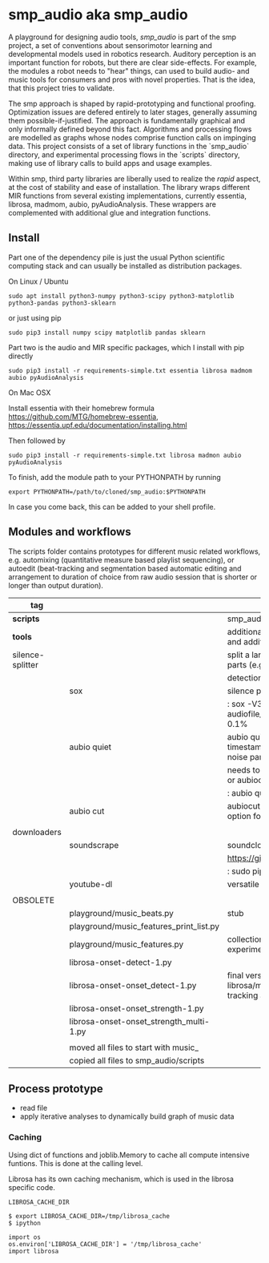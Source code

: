 smp\_audio aka smp\_audio
=========================

A playground for designing audio tools, *smp\_audio* is part of the smp project, a set of conventions about sensorimotor learning and developmental models used in robotics research. Auditory perception is an important function for robots, but there are clear side-effects. For example, the modules a robot needs to "hear" things, can used to build audio- and music tools for consumers and pros with novel properties. That is the idea, that this project tries to validate.

The smp approach is shaped by rapid-prototyping and functional proofing. Optimization issues are defered entirely to later stages, generally assuming them possible-if-justified. The approach is fundamentally graphical and only informally defined beyond this fact. Algorithms and processing flows are modelled as graphs whose nodes comprise function calls on impinging data. This project consists of a set of library functions in the \`smp\_audio\` directory, and experimental processing flows in the \`scripts\` directory, making use of library calls to build apps and usage examples.

Within smp, third party libraries are liberally used to realize the *rapid* aspect, at the cost of stability and ease of installation. The library wraps different MIR functions from several existing implementations, currently essentia, librosa, madmom, aubio, pyAudioAnalysis. These wrappers are complemented with additional glue and integration functions.

Install
-------

Part one of the dependency pile is just the usual Python scientific computing stack and can usually be installed as distribution packages.

On Linux / Ubuntu

``` example
sudo apt install python3-numpy python3-scipy python3-matplotlib python3-pandas python3-sklearn
```

or just using pip

``` example
sudo pip3 install numpy scipy matplotlib pandas sklearn
```

Part two is the audio and MIR specific packages, which I install with pip directly

``` example
sudo pip3 install -r requirements-simple.txt essentia librosa madmom aubio pyAudioAnalysis
```

On Mac OSX

Install essentia with their homebrew formula <https://github.com/MTG/homebrew-essentia>, <https://essentia.upf.edu/documentation/installing.html>

Then followed by

``` example
sudo pip3 install -r requirements-simple.txt librosa madmon aubio pyAudioAnalysis
```

To finish, add the module path to your PYTHONPATH by running

``` example
export PYTHONPATH=/path/to/cloned/smp_audio:$PYTHONPATH
```

In case you come back, this can be added to your shell profile.

Modules and workflows
---------------------

The scripts folder contains prototypes for different music related workflows, e.g. automixing (quantitative measure based playlist sequencing), or autoedit (beat-tracking and segmentation based automatic editing and arrangement to duration of choice from raw audio session that is shorter or longer than output duration).

| **tag**          |                                            | desc                                                                                  |
|------------------|--------------------------------------------|---------------------------------------------------------------------------------------|
| **scripts**      |                                            | smp\_audio scripts                                                                    |
| **tools**        |                                            | additional tools to support larger scopes and additional processing steps             |
| silence-splitter |                                            | split a large audio file (&gt; 1h) into smaller parts (e.g. 10') based on silence     |
|                  |                                            | detection                                                                             |
|                  | sox                                        | silence plugin command line                                                           |
|                  |                                            | : sox -V3 audiofile.wav audiofile\_part\_.wav silence -l 0 1 2.0 0.1%                 |
|                  | aubio quiet                                | aubio quiet - analyze audio and print timestamps w/ onsets of silence and noise parts |
|                  |                                            | needs to be converted to input for a slicer or aubiocut                               |
|                  |                                            | : aubio quiet filename.wav                                                            |
|                  | aubio cut                                  | aubiocut cuts audio at every onset incl. option for beat alignment                    |
|                  |                                            |                                                                                       |
| downloaders      |                                            |                                                                                       |
|                  | soundscrape                                | soundcloud and bandcamp downloader                                                    |
|                  |                                            | <https://github.com/Miserlou/SoundScrape>                                             |
|                  |                                            | : sudo pip3 install SoundScrape                                                       |
|                  | youtube-dl                                 | versatile youtube downloader                                                          |
|                  |                                            |                                                                                       |
| OBSOLETE         |                                            |                                                                                       |
|                  | playground/music\_beats.py                 | stub                                                                                  |
|                  | playground/music\_features\_print\_list.py |                                                                                       |
|                  | playground/music\_features.py              | collection of different sound parsing experiments                                     |
|                  | librosa-onset-detect-1.py                  |                                                                                       |
|                  | librosa-onset-onset\_detect-1.py           | final version using librosa/madmon/essentia for beat tracking and segmentation        |
|                  | librosa-onset-onset\_strength-1.py         |                                                                                       |
|                  | librosa-onset-onset\_strength\_multi-1.py  |                                                                                       |
|                  |                                            |                                                                                       |
|                  | moved all files to start with music\_      |                                                                                       |
|                  | copied all files to smp\_audio/scripts     |                                                                                       |

Process prototype
-----------------

-   read file
-   apply iterative analyses to dynamically build graph of music data

### Caching

Using dict of functions and joblib.Memory to cache all compute intensive funtions. This is done at the calling level.

Librosa has its own caching mechanism, which is used in the librosa specific code.

``` example
LIBROSA_CACHE_DIR
```

``` example
$ export LIBROSA_CACHE_DIR=/tmp/librosa_cache
$ ipython
```

``` example
import os
os.environ['LIBROSA_CACHE_DIR'] = '/tmp/librosa_cache'
import librosa
```
